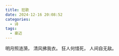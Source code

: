 ```yaml
---
title: 狂歌
date: 2024-12-16 20:08:52
categories:
  - 诗
tags:
  - 豪迈
---
```


明月照涟漪，
清风拂我衣。
狂人何惜死，
人间自无敌。
